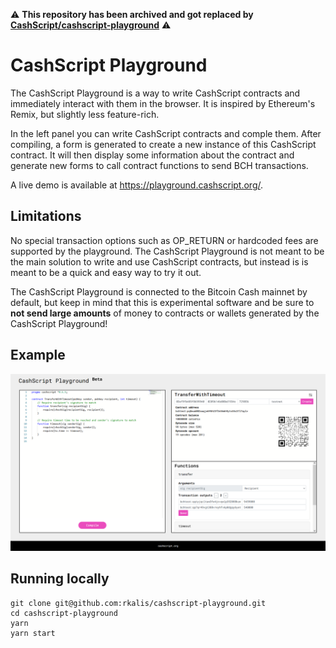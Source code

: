 :warning: **This repository has been archived and got replaced by [CashScript/cashscript-playground](https://github.com/CashScript/cashscript-playground)** :warning:

# CashScript Playground
The CashScript Playground is a way to write CashScript contracts and immediately interact with them in the browser. It is inspired by Ethereum's Remix, but slightly less feature-rich.

In the left panel you can write CashScript contracts and comple them. After compiling, a form is generated to create a new instance of this CashScript contract. It will then display some information about the contract and generate new forms to call contract functions to send BCH transactions.

A live demo is available at https://playground.cashscript.org/.

## Limitations
No special transaction options such as OP_RETURN or hardcoded fees are supported by the playground. The CashScript Playground is not meant to be the main solution to write and use CashScript contracts, but instead is is meant to be a quick and easy way to try it out.

The CashScript Playground is connected to the Bitcoin Cash mainnet by default, but keep in mind that this is experimental software and be sure to **not send large amounts** of money to contracts or wallets generated by the CashScript Playground!

## Example
![Example](/example.png)

## Running locally
```
git clone git@github.com:rkalis/cashscript-playground.git
cd cashscript-playground
yarn
yarn start
```
